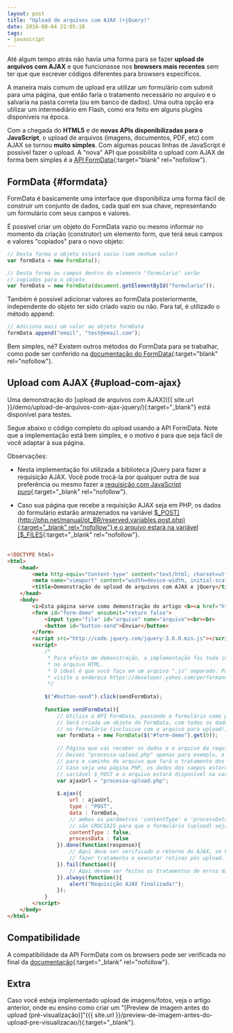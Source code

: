 ```yaml
---
layout: post
title: "Upload de arquivos com AJAX (+jQuery)"
date: 2016-08-04 22:05:18
tags:
- javascript
---
```


Até algum tempo atrás não havia uma forma para se fazer **upload de arquivos com AJAX** e que funcionasse nos **browsers mais recentes** sem ter que que escrever códigos diferentes para browsers específicos.

A maneira mais comum de upload era utilizar um formulário com submit para uma página, que então faria o tratamento necessário no arquivo e o salvaria na pasta correta (ou em banco de dados). Uma outra opção era utilizar um intermediário em Flash, como era feito em alguns plugins disponíveis na época.

Com a chegada do **HTML5** e de **novas APIs disponibilizadas para o JavaScript**, o upload de arquivos (imagens, documentos, PDF, etc) com AJAX se tornou **muito simples**. Com algumas poucas linhas de JavaScript é possível fazer o upload. A "nova" API que possibilita o upload com AJAX de forma bem simples é a [API FormData](https://developer.mozilla.org/pt-BR/docs/Web/API/FormData){:target="blank" rel="nofollow"}.

## FormData {#formdata}

FormData é basicamente uma interface que disponibiliza uma forma fácil de construir um conjunto de dados, cada qual em sua chave, representando um formulário com seus campos e valores.

É possível criar um objeto do FormData vazio ou mesmo informar no momento da criação (construtor) um elemento form, que terá seus campos e valores "copiados" para o novo objeto:

```javascript
// Desta forma o objeto estará vazio (sem nenhum valor)
var formData = new FormData();

// Desta forma os campos dentro do elemento "formulario" serão
// copiados para o objeto
var formData = new FormData(document.getElementById("formulario"));
```

Também é possível adicionar valores ao formData posteriormente, independente do objeto ter sido criado vazio ou não. Para tal, é utilizado o método append:

```javascript
// Adiciona mais um valor ao objeto formData
formData.append("email", "test@email.com");
```

Bem simples, né? Existem outros métodos do FormData para se trabalhar, como pode ser conferido na [documentação do FormData](https://developer.mozilla.org/pt-BR/docs/Web/API/FormData){:target="blank" rel="nofollow"}.

## Upload com AJAX {#upload-com-ajax}

Uma demonstração do [upload de arquivos com AJAX]({{ site.url }}/demo/upload-de-arquivos-com-ajax-jquery/){:target="_blank"} está disponível para testes.

Segue abaixo o código completo do upload usando a API FormData. Note que a implementação está bem simples, e o motivo é para que seja fácil de você adaptar à sua página.

Observações:

* Nesta implementação foi utilizada a biblioteca jQuery para fazer a requisição AJAX. Você pode trocá-la por qualquer outra de sua preferência ou mesmo fazer a [requisição com JavaScript puro](http://www.quirksmode.org/js/xmlhttp.html){:target="_blank" rel="nofollow"}.

* Caso sua página que recebe a requisição AJAX seja em PHP, os dados do formulário estarão armazenados na variável [$_POST](http://php.net/manual/pt_BR/reserved.variables.post.php){:target="_blank" rel="nofollow"} e o arquivo estará na variável [$_FILES](http://php.net/manual/pt_BR/reserved.variables.files.php){:target="_blank" rel="nofollow"}.
<br><br>

```html
<!DOCTYPE html>
<html>
	<head>
		<meta http-equiv="Content-type" content="text/html; charset=utf-8">
		<meta name="viewport" content="width=device-width, initial-scale=1">
		<title>Demonstração do upload de arquivos com AJAX e jQuery</title>
	</head>
	<body>
		<i>Esta página serve como demonstração do artigo <b><a href="http://blog.andersonmamede.com.br/upload-de-arquivos-com-ajax-e-jquery/">Upload de arquivos com AJAX e jQuery</a></b>.</i><br><br>
		<form id="form-demo" onsubmit="return false">
			<input type="file" id="arquivo" name="arquivo"><br><br>
			<button id="button-send">Enviar</button>
		</form>
		<script src="http://code.jquery.com/jquery-3.0.0.min.js"></script>
		<script>
			/*
			 * Para efeito de demonstração, a implementação foi toda incorporada
			 * no arquivo HTML.
			 * O ideal é que você faça em um arquivo ".js" separado. Para mais informações
			 * visite o endereço https://developer.yahoo.com/performance/rules.html#external
			 */
			
			$("#button-send").click(sendFormData);
			
			function sendFormData(){
				// Utiliza a API FormData, passando o formulário como parâmetro.
				// Será criada um objeto do FormData, com todos os dados existentes
				// no formulário (inclusive com o arquivo para upload!)
				var formData = new FormData($("#form-demo").get(0));
				
				// Página que vai receber os dados e o arquivo da requisição.
				// Deixei "processa-upload.php" apenas para exemplo, e deve ser alterado
				// para o caminho do arquivo que fará o tratamento dos dados e do upload;
				// Caso seja uma página PHP, os dados dos campos estarão disponíveis na
				// variável $_POST e o arquivo estará disponível na variável $_FILES
				var ajaxUrl = "processa-upload.php";
				
				$.ajax({
					url : ajaxUrl,
					type : "POST",
					data : formData,
					// ambos os parâmetros 'contentType' e 'processData' são
					// são CRUCIAIS para que o formulário (upload) seja enviado corretamente
					contentType : false,
					processData : false
				}).done(function(response){
					// Aqui deve ser verificado o retorno do AJAX, se houve algum erro para
					// fazer tratamento e executar rotinas pós upload...
				}).fail(function(){
					// Aqui devem ser feitos os tratamentos de erros da requisição
				}).always(function(){
					alert("Requisição AJAX finalizada!");
				});
			}
		</script>
	</body>
</html>
```

## Compatibilidade

A compatibilidade da API FormData com os browsers pode ser verificada no final da [documentação](https://developer.mozilla.org/pt-BR/docs/Web/API/FormData){:target="_blank" rel="nofollow"}.

## Extra

Caso você esteja implementado upload de imagens/fotos, veja o artigo anterior, onde eu ensino como criar um "[Preview de imagem antes do upload (pré-visualização)]"({{ site.url }}/preview-de-imagem-antes-do-upload-pre-visualizacao/){:target="_blank"}.
